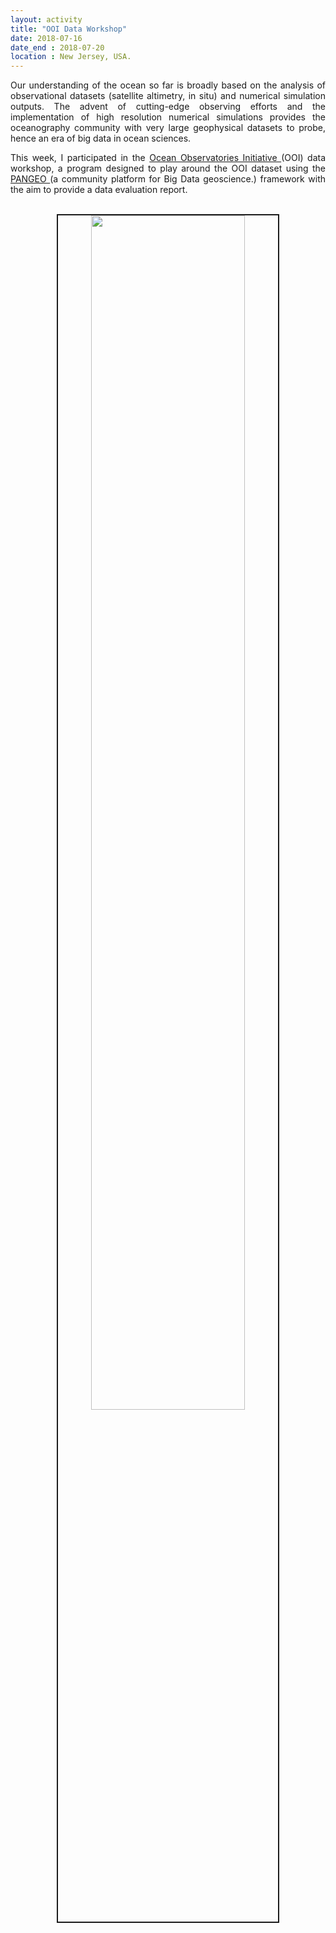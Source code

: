 ```yaml
---
layout: activity
title: "OOI Data Workshop"
date: 2018-07-16
date_end : 2018-07-20
location : New Jersey, USA.
---
```


<p style='text-align: justify;'>
Our understanding of the ocean so far is broadly based on the analysis of observational datasets (satellite altimetry, in situ) and numerical simulation outputs. The advent of cutting-edge observing efforts and the implementation of high resolution numerical simulations provides the oceanography community with very large geophysical datasets to probe, hence an era of big data in ocean sciences.</p>

<p style='text-align: justify;'>
This week, I participated in the <a href="https://oceanobservatories.org/" target="_blank">Ocean Observatories Initiative </a> (OOI) data workshop, a program designed to play around the OOI dataset using the <a href="http://pangeo.io/" target="_blank"> PANGEO </a>(a community platform for Big Data geoscience.) framework with the aim to provide a data evaluation report. </p>

<br>
<!-- Add image -->
<center><img src="{{site.baseurl}}/img/activity_pics/2018_07_20_OOI.JPG" width="70%" border="2"/> </center>


